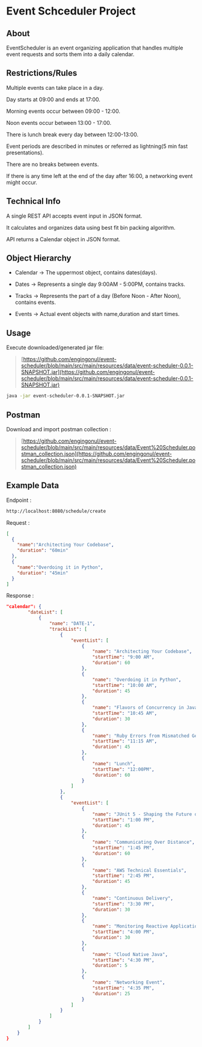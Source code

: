 # Event Schceduler Project

## About

EventScheduler is an event organizing application that handles multiple event requests and sorts them into a daily calendar.

## Restrictions/Rules

Multiple events can take place in a day.

Day starts at 09:00 and ends at 17:00.

Morning events occur between 09:00 - 12:00.

Noon events occur between 13:00 - 17:00.

There is lunch break every day between 12:00-13:00.

Event periods are described in minutes or referred as lightning(5 min fast presentations).

There are no breaks between events.

If there is any time left at the end of the day after 16:00, a networking event might occur.


## Technical Info

A single REST API accepts event input in JSON format.

It calculates and organizes data using best fit bin packing algorithm.

API returns a Calendar object in JSON format.

## Object Hierarchy

- Calendar -> The uppermost object, contains dates(days).

- Dates -> Represents a single day 9:00AM - 5:00PM, contains tracks.

- Tracks -> Represents the part of a day (Before Noon - After Noon), contains events.

- Events -> Actual event objects with name,duration and start times.


## Usage

Execute downloaded/generated jar file:

> [https://github.com/engingonul/event-scheduler/blob/main/src/main/resources/data/event-scheduler-0.0.1-SNAPSHOT.jar](https://github.com/engingonul/event-scheduler/blob/main/src/main/resources/data/event-scheduler-0.0.1-SNAPSHOT.jar)

```bash
java -jar event-scheduler-0.0.1-SNAPSHOT.jar
```

## Postman

Download and import postman collection : 

>[https://github.com/engingonul/event-scheduler/blob/main/src/main/resources/data/Event%20Scheduler.postman_collection.json](https://github.com/engingonul/event-scheduler/blob/main/src/main/resources/data/Event%20Scheduler.postman_collection.json)

## Example Data

Endpoint : 
```sh
http://localhost:8080/schedule/create
```

Request : 
```json
[
  {
    "name":"Architecting Your Codebase",
    "duration": "60min"
  },
  {
    "name":"Overdoing it in Python",
    "duration": "45min"
  }
]
```

Response : 
```json
"calendar": {
        "dateList": [
            {
                "name": "DATE-1",
                "trackList": [
                    {
                        "eventList": [
                            {
                                "name": "Architecting Your Codebase",
                                "startTime": "9:00 AM",
                                "duration": 60
                            },
                            {
                                "name": "Overdoing it in Python",
                                "startTime": "10:00 AM",
                                "duration": 45
                            },
                            {
                                "name": "Flavors of Concurrency in Java",
                                "startTime": "10:45 AM",
                                "duration": 30
                            },
                            {
                                "name": "Ruby Errors from Mismatched Gem Versions",
                                "startTime": "11:15 AM",
                                "duration": 45
                            },
                            {
                                "name": "Lunch",
                                "startTime": "12:00PM",
                                "duration": 60
                            }
                        ]
                    },
                    {
                        "eventList": [
                            {
                                "name": "JUnit 5 - Shaping the Future of Testing on the JVM",
                                "startTime": "1:00 PM",
                                "duration": 45
                            },
                            {
                                "name": "Communicating Over Distance",
                                "startTime": "1:45 PM",
                                "duration": 60
                            },
                            {
                                "name": "AWS Technical Essentials",
                                "startTime": "2:45 PM",
                                "duration": 45
                            },
                            {
                                "name": "Continuous Delivery",
                                "startTime": "3:30 PM",
                                "duration": 30
                            },
                            {
                                "name": "Monitoring Reactive Applications",
                                "startTime": "4:00 PM",
                                "duration": 30
                            },
                            {
                                "name": "Cloud Native Java",
                                "startTime": "4:30 PM",
                                "duration": 5
                            },
                            {
                                "name": "Networking Event",
                                "startTime": "4:35 PM",
                                "duration": 25
                            }
                        ]
                    }
                ]
            }
        ]
    }
}
```



